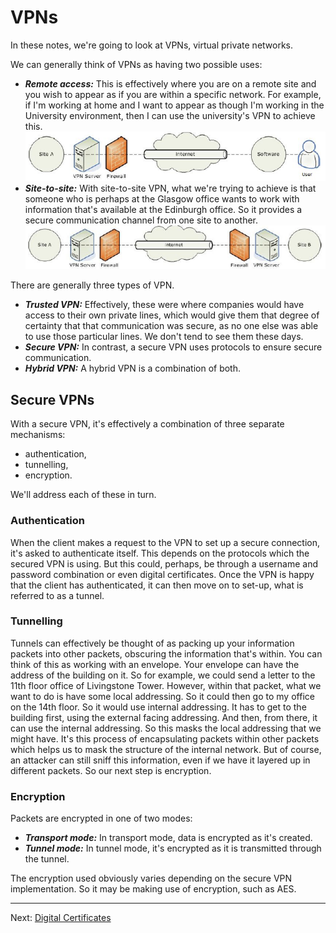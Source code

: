 # VPNs

In these notes, we're going to look at VPNs, virtual private networks.

We can generally think of VPNs as having two possible uses:
* ***Remote access:*** This is effectively where you are on a remote site and you wish to appear as if you are within a specific network. For example, if I'm working at home and I want to appear as though I'm working in the University environment, then I can use the university's VPN to achieve this.
![Remote Access VPN](./images/Remote_Access_VPN.png)
* ***Site-to-site:*** With site-to-site VPN, what we're trying to achieve is that someone who is perhaps at the Glasgow office wants to work with information that's available at the Edinburgh office. So it provides a secure communication channel from one site to another. 
![Site-to-Site VPN](./images/Site_to_Site_VPN.png)

There are generally three types of VPN.
* ***Trusted VPN:*** Effectively, these were where companies would have access to their own private lines, which would give them that degree of certainty that that communication was secure, as no one else was able to use those particular lines. We don't tend to see them these days.
* ***Secure VPN:*** In contrast, a secure VPN uses protocols to ensure secure communication.
* ***Hybrid VPN:*** A hybrid VPN is a combination of both.

## Secure VPNs

With a secure VPN, it's effectively a combination of three separate mechanisms:
* authentication, 
* tunnelling,
* encryption. 

We'll address each of these in turn. 

### Authentication
When the client makes a request to the VPN to set up a secure connection, it's asked to authenticate itself. This depends on the protocols which the secured VPN is using. But this could, perhaps, be through a username and password combination or even digital certificates. Once the VPN is happy that the client has authenticated, it can then move on to set-up, what is referred to as a tunnel. 

### Tunnelling

Tunnels can effectively be thought of as packing up your information packets into other packets, obscuring the information that's within. You can think of this as working with an envelope. Your envelope can have the address of the building on it. So for example, we could send a letter to the 11th floor office of Livingstone Tower. However, within that packet, what we want to do is have some local addressing. So it could then go to my office on the 14th floor. So it would use internal addressing. It has to get to the building first, using the external facing addressing. And then, from there, it can use the internal addressing. So this masks the local addressing that we might have. It's this process of encapsulating packets within other packets which helps us to mask the structure of the internal network. But of course, an attacker can still sniff this information, even if we have it layered up in different packets. So our next step is encryption. 

### Encryption

Packets are encrypted in one of two modes:
* ***Transport mode:*** In transport mode, data is encrypted as it's created.
* ***Tunnel mode:*** In tunnel mode, it's encrypted as it is transmitted through the tunnel.

The encryption used obviously varies depending on the secure VPN implementation. So it may be making use of encryption, such as AES. 

---

Next: [Digital Certificates](Digital_Certificates)
